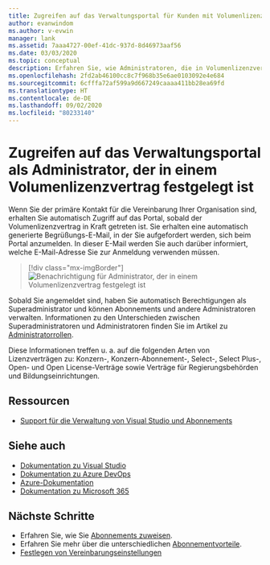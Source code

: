 ```yaml
---
title: Zugreifen auf das Verwaltungsportal für Kunden mit Volumenlizenzen | Microsoft-Dokumentation
author: evanwindom
ms.author: v-evwin
manager: lank
ms.assetid: 7aaa4727-00ef-41dc-937d-8d46973aaf56
ms.date: 03/03/2020
ms.topic: conceptual
description: Erfahren Sie, wie Administratoren, die in Volumenlizenzverträgen festgelegt sind, auf das Verwaltungsportal für Visual Studio-Abonnements zugreifen können.
ms.openlocfilehash: 2fd2ab46100cc8c7f968b35e6ae0103092e4e684
ms.sourcegitcommit: 6cfffa72af599a9d667249caaaa411bb28ea69fd
ms.translationtype: HT
ms.contentlocale: de-DE
ms.lasthandoff: 09/02/2020
ms.locfileid: "80233140"
---
```

# <a name="accessing-the-administration-portal-as-an-admin-on-a-volume-license-agreement"></a>Zugreifen auf das Verwaltungsportal als Administrator, der in einem Volumenlizenzvertrag festgelegt ist

Wenn Sie der primäre Kontakt für die Vereinbarung Ihrer Organisation sind, erhalten Sie automatisch Zugriff auf das Portal, sobald der Volumenlizenzvertrag in Kraft getreten ist. Sie erhalten eine automatisch generierte Begrüßungs-E-Mail, in der Sie aufgefordert werden, sich beim Portal anzumelden. In dieser E-Mail werden Sie auch darüber informiert, welche E-Mail-Adresse Sie zur Anmeldung verwenden müssen. 

   > [!div class="mx-imgBorder"]
   > ![Benachrichtigung für Administrator, der in einem Volumenlizenzvertrag festgelegt ist](_img/volume-license/super-admin-notice-2020.png)

Sobald Sie angemeldet sind, haben Sie automatisch Berechtigungen als Superadministrator und können Abonnements und andere Administratoren verwalten. Informationen zu den Unterschieden zwischen Superadministratoren und Administratoren finden Sie im Artikel zu [Administratorrollen](admin-roles.md).

Diese Informationen treffen u. a. auf die folgenden Arten von Lizenzverträgen zu: Konzern-, Konzern-Abonnement-, Select-, Select Plus-, Open- und Open License-Verträge sowie Verträge für Regierungsbehörden und Bildungseinrichtungen. 

## <a name="resources"></a>Ressourcen
- [Support für die Verwaltung von Visual Studio und Abonnements](https://visualstudio.microsoft.com/support/support-overview-vs)

## <a name="see-also"></a>Siehe auch
- [Dokumentation zu Visual Studio](https://docs.microsoft.com/visualstudio/)
- [Dokumentation zu Azure DevOps](https://docs.microsoft.com/azure/devops/)
- [Azure-Dokumentation](https://docs.microsoft.com/azure/)
- [Dokumentation zu Microsoft 365](https://docs.microsoft.com/microsoft-365/)

## <a name="next-steps"></a>Nächste Schritte
- Erfahren Sie, wie Sie [Abonnements zuweisen](assign-license.md).
- Erfahren Sie mehr über die unterschiedlichen [Abonnementvorteile](https://visualstudio.microsoft.com/vs/benefits/).
- [Festlegen von Vereinbarungseinstellungen](admin-prefs.md) 
